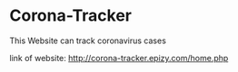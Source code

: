 # Corona-Tracker

This Website can track coronavirus cases

link of website: http://corona-tracker.epizy.com/home.php
